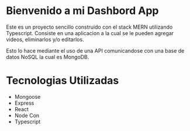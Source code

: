 # Bienvenido a mi Dashbord App
Este es un proyecto sencillo construido con el stack MERN utilizando Typescript.
Consiste en una aplicacion a la cual se le pueden agregar videos, eliminarlos y/o editarlos.

Esto lo hace mediante el uso de una API comunicandose con una base de datos NoSQL la cual es MongoDB.

# Tecnologias Utilizadas
* Mongoose
* Express
* React
* Node
Con
* Typescript

